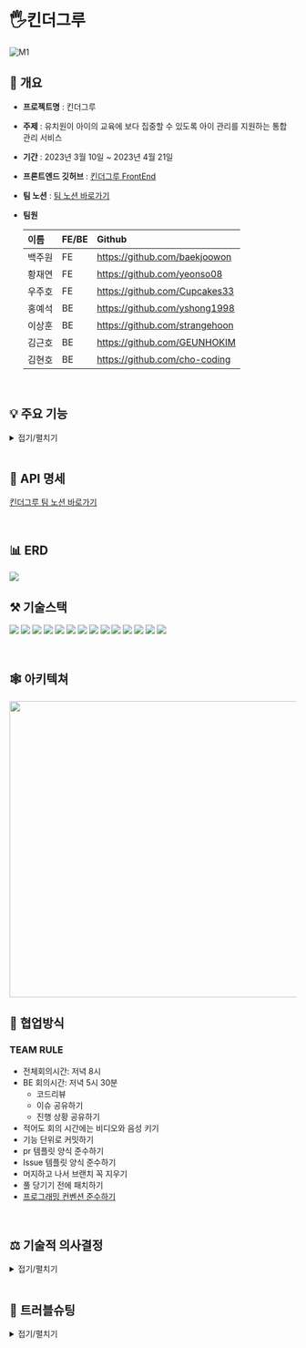 # 🖐킨더그루
![M1](https://user-images.githubusercontent.com/108935568/232361653-b736e3fa-ff7e-4881-8c40-d72fd7eaac81.png)

## 📝 개요

* **프로젝트명** : 킨더그루

* **주제** : 유치원이 아이의 교육에 보다 집중할 수 있도록 아이 관리를 지원하는 통합 관리 서비스


* **기간** : 2023년 3월 10일 ~ 2023년 4월 21일

* **프론트엔드 깃허브** : [킨더그루 FrontEnd](https://github.com/HangHae-12/Front)
* **팀 노션** : [팀 노션 바로가기](https://www.notion.so/f4e7bbe6c3cb40689064a4c566b91144https://www.notion.so/f4e7bbe6c3cb40689064a4c566b91144)

* **팀원**
 
    | 이름 | FE/BE | Github|
    | :------| :-----| :---|
    | 백주원 | FE | https://github.com/baekjoowon |
    | 황재연 | FE | https://github.com/yeonso08 |
    | 우주호 | FE | https://github.com/Cupcakes33 |
    | 홍예석 | BE | https://github.com/yshong1998 |
    | 이상훈 | BE | https://github.com/strangehoon |
    | 김근호 | BE | https://github.com/GEUNHOKIM |
    | 김현호 | BE | https://github.com/cho-coding |
  



</br>

## 💡 주요 기능
<details>
<summary>접기/펼치기</summary> </br>

* **1. 간편한 소셜 로그인**

    <img src = "https://user-images.githubusercontent.com/117654450/234538360-395de2cd-afde-4694-b909-0fabd5f39fe2.png" height = "320px" width = "470px">
    <img src = "https://user-images.githubusercontent.com/117654450/235284914-8945089a-5643-40f3-a06f-40d68dbeff14.png" height = "320px" width = "470px"></br>


</br>

* **2. 등하원 관리 서비스**
  * 실시간 등 하원 처리
      
      <img src = "https://user-images.githubusercontent.com/117654450/234483406-32480928-252e-40bf-9e30-ba7aae550a58.png" height = "420px" width = "820px" allign = "left"> </br> 
  
  * 실시간 알림 기능(학부모 등,하원 카톡 전송)
      
      <img src = "https://user-images.githubusercontent.com/117654450/234485164-55a3bfbd-07b6-4648-8e67-67708bf4bd6a.png" height = "370px" width = "260px">
  </br>
  
* **3. 출결 관리 서비스**
  * 월별 출석부(+ 엑셀 내보내기 기능)
      
      <img src = "https://user-images.githubusercontent.com/117654450/234496232-5cc71f84-11ab-4cf9-a0d1-228c82a7bfdd.png" height = "420px" width = "820px" allign = "left"></br>
 
  * 일별 출석부(+ 엑셀 내보내기 기능)
      
      <img src = "https://user-images.githubusercontent.com/117654450/234496601-2e95a9a9-14e8-49d7-a1ad-41dbe0d74961.png" height = "420px" width = "820px" allign = "left"></br>
  
  * 결석 신청 및 취소
       
      <img src = "https://user-images.githubusercontent.com/117654450/234487420-9492853d-fe34-4d4c-aba9-d7665709fef2.png" height = "420px" width = "820px" allign = "left">
</br>
  
* **4. 유치원 운영관리 서비스**
  * 반 별 갤러리
  
      <img src = "https://user-images.githubusercontent.com/117654450/234488736-479d07fc-b259-4d1c-a7a8-eb84a61ee138.png" height = "420px" width = "820px" allign = "left"></br>
      <img src="https://user-images.githubusercontent.com/117654450/234500749-a0a09263-3985-4839-b843-f08a9a660134.png" height="370px" width="260px" style="margin-right: 120px;"/></br>

  * 아이 정보 열람
      
      <img src = "https://user-images.githubusercontent.com/117654450/234489012-69b8e02f-4d70-4be0-9bad-f868d3305490.png" height = "420px" width = "820px" allign = "left">  
      <img src = "https://user-images.githubusercontent.com/117654450/234502045-2190f05b-2e8e-4615-a0f9-ef5c8a3752f9.png" height = "370px" width = "260px" allign = "left">

</details>

</br>

## 📝 API 명세

[킨더그루 팀 노션 바로가기](https://www.notion.so/f4e7bbe6c3cb40689064a4c566b91144)

</br>

## 📊 ERD

<img src = "https://user-images.githubusercontent.com/106438992/235306217-5bf8b84b-f0c2-4235-9827-557dd182c917.png" allign = "left"> 

</br>

## ⚒ 기술스택


<img src="https://img.shields.io/badge/SpringBoot-6DB33F?style=flat&logo=SpringBoot&logoColor=white"/> <img src="https://img.shields.io/badge/Spring Data Jpa-E31E52?style=flat&logo=Spring Data Jpa&logoColor=white"/>
<img src="https://img.shields.io/badge/Querydsl-0096D6?style=flat&logo=Querydsl&logoColor=white"/> <img src="https://img.shields.io/badge/Spring Security-6DB33F?style=flat&logo=Spring Security&logoColor=white"/>
<img src="https://img.shields.io/badge/Redis-DC382D?style=flat&logo=Redis&logoColor=white"/>
<img src="https://img.shields.io/badge/MySql-4479A1?style=flat&logo=MySql&logoColor=white"/>
<img src="https://img.shields.io/badge/Gradle-02303A?style=flat&logo=Gradle&logoColor=white"/>
<img src="https://img.shields.io/badge/Amazon S3-569A31?style=flat&logo=Amazon S3&logoColor=white"/>
<img src="https://img.shields.io/badge/Amazon EC2-FF9900?style=flat&logo=Amazon EC2&logoColor=white"/>
<img src="https://img.shields.io/badge/Amazon RDS-527FFF?style=flat&logo=Amazon RDS&logoColor=white"/>
<img src="https://img.shields.io/badge/GitHub Actions-2088FF?style=flat&logo=GitHub Actions&logoColor=white"/>
<img src="https://img.shields.io/badge/GitHub-181717?style=flat&logo=GitHub&logoColor=white"/>
<img src="https://img.shields.io/badge/NGINX-009639?style=flat&logo=NGNIX&logoColor=white"/>
<img src="https://img.shields.io/badge/Kakao Login-FFCD00?style=flat&logo=Kakao Login&logoColor=white"/>

</br>

## 🕸 아키텍쳐

<img src = "https://user-images.githubusercontent.com/117654450/234284146-d7c93c77-29a2-4e14-9b31-f54aeef08481.png" height = "520px" width = "920px" allign = "left">

</br>

## 🤝 협업방식

### TEAM RULE
- 전체회의시간: 저녁 8시
- BE 회의시간: 저녁 5시 30분
   - 코드리뷰
   - 이슈 공유하기
   - 진행 상황 공유하기 
- 적어도 회의 시간에는 비디오와 음성 키기
- 기능 단위로 커밋하기
- pr 템플릿 양식 준수하기
- Issue 템플릿 양식 준수하기
- 머지하고 나서 브랜치 꼭 지우기
- 풀 당기기 전에 패치하기
- [프로그래밍 컨벤션 준수하기](https://www.notion.so/f4e7bbe6c3cb40689064a4c566b91144)


</br>

## ⚖️ 기술적 의사결정
<details>
<summary>접기/펼치기</summary>
</br>

</details>

</br>

## 🔨 트러블슈팅
<details>
<summary>접기/펼치기</summary>

</details>
